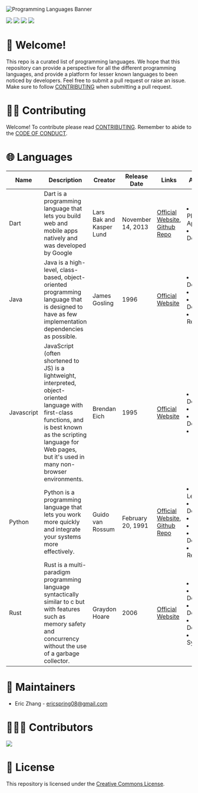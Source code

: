 ![Programming Languages Banner](https://user-images.githubusercontent.com/69996843/178092319-5dc63ad1-2fb9-4260-9e5a-eb63f79cbeb0.png)

[<img src = "https://img.shields.io/badge/license-Creative%20Commons-green"></img>](./LICENSE) [<img src = "https://img.shields.io/github/forks/ericspring08/Programming-Languages"/>](https://github.com/ericspring08/Programming-Languages/fork) [<img src = "https://img.shields.io/github/stars/ericspring08/Programming-Languages"></img>](./LICENSE) [<img src = "https://img.shields.io/github/watchers/ericspring08/Programming-Languages"/>](https://github.com/ericspring08/Programming-Languages/fork)

# 👋 Welcome!
This repo is a curated list of programming languages. We hope that this repository can provide a perspective for all the different programming languages, and provide a platform for lesser known languages to been noticed by developers. Feel free to submit a pull request or raise an issue. Make sure to follow [CONTRIBUTING](#contributing) when submitting a pull request.
# 🙏🏻 Contributing 
Welcome! To contribute please read [CONTRIBUTING](./CONTRIBUTING.md). Remember to abide to the [CODE OF CONDUCT](./CODE_OF_CONDUCT.md).

# 🌐 Languages

|Name|Description|Creator|Release Date|Links|Applications|
|-|-|-|-|-|-|
|Dart|Dart is a programming language that lets you build web and mobile apps natively and was developed by Google| Lars Bak and Kasper Lund |November 14, 2013|[Official Website](https://dart.dev/), [Github Repo](https://github.com/dart-lang)|<li>Cross Platform Applications</li><li>Web Development</li>|
|Java|Java is a high-level, class-based, object-oriented programming language that is designed to have as few implementation dependencies as possible.|James Gosling|1996|[Official Website](https://www.java.com/en/)|<li>Mobile Development</li><li>Databases</li><li>Game Development</li><li>Scientific Research</li>|
|Javascript|JavaScript (often shortened to JS) is a lightweight, interpreted, object-oriented language with first-class functions, and is best known as the scripting language for Web pages, but it's used in many non-browser environments.| Brendan Eich |1995|[Official Website](https://www.javascript.com/)|<li>Web Development</li><li>Scripting</li><li>Game Development</li><li>Databases</li>|
|Python|Python is a programming language that lets you work more quickly and integrate your systems more effectively.| Guido van Rossum |February 20, 1991|[Official Website](https://www.python.org/), [Github Repo](https://github.com/python/cpython)|<li>Machine Learning</li><li>Web Development</li></li><li>Scripting</li><li>Databases</li><li>Game Developement</li><li>Scientific Research</li>|
|Rust|Rust is a multi-paradigm programming language syntactically similar to c but with features such as memory safety and concurrency without the use of a garbage collector.|Graydon Hoare|2006|[Official Website](https://www.rust-lang.org/)|<li>Databases</li><li>Web Developent</li><li>Desktop Development</li><li>Game Development</li><li>Low Level Systems</li>|

# 👷 Maintainers
- Eric Zhang - ericspring08@gmail.com
# 🧑‍🤝‍🧑 Contributors 
<a href = "./CONTRIBUTORS.md">
<img src = "https://contrib.rocks/image?repo=ericspring08/Programming-Languages"/>
</a>

# 🪪 License
This repository is licensed under the [Creative Commons License](./LICENSE).